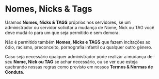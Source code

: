 # Nomes, Nicks & Tags

Usamos **Nomes, Nicks & TAGS** próprios nos servidores, se um administrador ou servidor solicitar a mudança de Nome, Nick ou TAG você deve mudá-lo para um que seja permitido e sem demora.

Não é permitido também **Nomes, Nicks e TAGS** que fazem incitações ao ódio, racismo, preconceito, pornografia infantil ou qualquer outro gênero.

Caso seja necessário qualquer administrador pode realizar a mudança de seu **Nome, Nick ou TAG** se achar necessário, ou se ver que esteja quebrando nossas regras como previsto em nossos **Termos & Normas de Conduta**.

